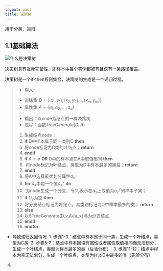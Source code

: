 ```yaml
---
layout: post
title: 决策树
---
```

用于分类、回归

## 1.1基础算法
![什么是决策树](https://rudadao.github.io/images/决策树.png)

决策树具有互斥完备性，即样本中每个实例都被有且仅有一条路径覆盖。

决策树是一个if-then规则集合，决策树的生成是一个递归过程。

>* 输入:
>  - 训练集:$D=\{(x_1,y_1),(x_2,y_2)...,(x_m,y_m)\}$
>  - 属性集:$A=\{a_1,a_2,...,a_d\}$
>* 输出：以node为结点的一棵决策树
>* 过程：函数$TreeGenerate(D,A)$
>1. 生成结点node；
>2. **if** D中样本属于同一类别C **then**
>3. 将node标记为C类的叶结点；**return**
>4. **endif**
>5. **if** $A=\emptyset$ **OR** D中的样本点在A中取值相同 **then**
>6.  将node标记为叶结点，类型为D中样本最多的类型；**return**
>7. **endif**
>8. 将A中选择最优划分属性$a_x$
>9. **for** $a_x$中每一个值$a^v_x$ **do**
>10.  为node生成一个分支，令$D_v$表示在$a_x$上取值为$a^v_x$的样本子集；
>11.   **if** $D_v$为空 **then**
>12.    将分支结点标记为叶结点，其类别标记为D中样本最多的类； **return**
>13.   **else**
>14.    以$TreeGenerate(D_v,A\\{a_x\})$为分支结点
>15. **endif**
>14. **endfor**

* 导致递归返回情况
  1. 步骤1-3：结点中样本属于同一类，生成一个叶结点，类型为C类
  2. 步骤5-7：结点中样本因没有属性或者属性取值相同而无法划分，生成一个叶结点，类型为样本最多的类（后验分布）
  3. 步骤11-12：结点中样本为空无法划分，生成一个叶结点，类型为样本D中最多的类（先验分布）
4.


